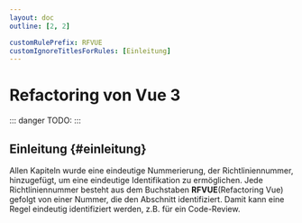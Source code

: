 ```yaml
---
layout: doc
outline: [2, 2]

customRulePrefix: RFVUE
customIgnoreTitlesForRules: [Einleitung]
---
```


# Refactoring von Vue 3

::: danger TODO:
:::


## Einleitung {#einleitung}

Allen Kapiteln wurde eine eindeutige Nummerierung, der Richtliniennummer, hinzugefügt, um eine eindeutige Identifikation zu ermöglichen.
Jede Richtliniennummer besteht aus dem Buchstaben **RFVUE**(Refactoring Vue) gefolgt von einer Nummer, die den Abschnitt identifiziert.
Damit kann eine Regel eindeutig identifiziert werden, z.B. für ein Code-Review.
